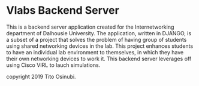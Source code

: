 # Vlabs Backend Server

This is a backend server application created  for the Internetworking department of Dalhousie University. The application, written in DJANGO, is a subset of a project that solves the problem of having group of students using shared networking devices in the lab. This project enhances students to have an individual lab environment to themselves, in which they have their own networking devices to work it.
This backend server leverages off using Cisco VIRL to lauch simulations.

copyright 2019 Tito Osinubi.
